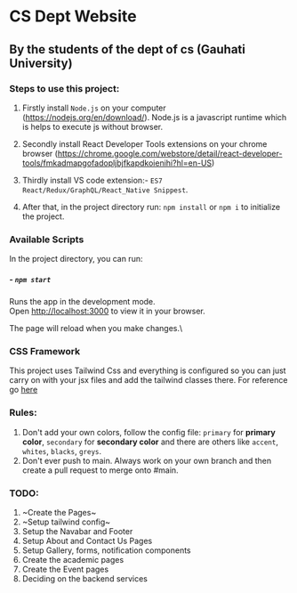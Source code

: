 # CS Dept Website
## By the students of the dept of cs (Gauhati University)

### Steps to use this project:
1. Firstly install `Node.js` on your computer (https://nodejs.org/en/download/). Node.js is a javascript runtime which is helps to execute js without browser.

2. Secondly install React Developer Tools extensions on your chrome browser (https://chrome.google.com/webstore/detail/react-developer-tools/fmkadmapgofadopljbjfkapdkoienihi?hl=en-US)

3. Thirdly install VS code extension:- `ES7 React/Redux/GraphQL/React_Native Snippest`.
 
4. After that, in the project directory run:  `npm install` or `npm i` to initialize the project.

### Available Scripts

In the project directory, you can run:

##### - `npm start`

Runs the app in the development mode.\
Open [http://localhost:3000](http://localhost:3000) to view it in your browser.

The page will reload when you make changes.\

### CSS Framework

This project uses Tailwind Css and everything is configured so you can just carry on with your jsx files and add the tailwind classes there. For reference go [here](https://tailwindcss.com/docs)

### Rules:
1. Don't add your own colors, follow the config file: `primary` for **primary color**, `secondary` for **secondary color** and there are others like `accent`, `whites`, `blacks`, `greys`.
2. Don't ever push to main. Always work on your own branch and then create a pull request to merge onto #main.

### TODO:
1. ~Create the Pages~
2. ~Setup tailwind config~
2. Setup the Navabar and Footer
3. Setup About and Contact Us Pages
4. Setup Gallery, forms, notification components
5. Create the academic pages
6. Create the Event pages
7. Deciding on the backend services
